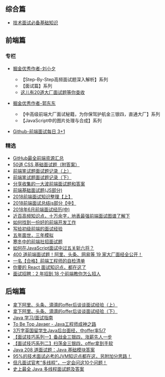 ## 综合篇

* [技术面试必备基础知识](https://github.com/CyC2018/CS-Notes)

## 前端篇

### 专栏

* [掘金优秀作者-刘小夕](https://juejin.im/user/5c6256596fb9a049bd42c770/posts)

    * 【Step-By-Step高频面试题深入解析】系列
    * 【面试篇】系列
    * [这儿有20道大厂面试题等你查收](https://juejin.im/post/5d124a12f265da1b9163a28d)

* [掘金优秀作者-郭东东](https://juejin.im/user/57726622165abd005492ee87/posts)

    * 【中高级前端大厂面试秘籍，为你保驾护航金三银四，直通大厂】系列
    * 【JavaScript中的图片处理与合成】系列

* [Github-前端面试每日 3+1<fe-interview>](https://github.com/haizlin/fe-interview)

### 精选

* [GitHub最全前端资源汇总](https://helloqingfeng.github.io/front-end-index/index.html)
* [50道 CSS 基础面试题（附答案）](https://juejin.im/entry/5ad2d3bff265da237a4d75dd)
* [前端笔试题面试题记录（上）](https://juejin.im/post/5aad40e4f265da237f1e12ed)
* [前端笔试题面试题记录（下）](https://juejin.im/post/5ac984646fb9a028c8131e11)
* [分享收集的一大波前端面试题和答案](https://juejin.im/entry/5a9d0f05f265da239b40eb7c)
* [前端基础面试题(JS部分)](https://juejin.im/entry/598c003c6fb9a03c367d054e)
* [2018前端面试知识整理【上】](https://juejin.im/post/5b2a6d7be51d4558ae19d22c)
* [2018前端面试总结js部分【中】](https://juejin.im/post/5b2f4eb9e51d4558cc35c289)
* [2018年6月前端面试经历(中)](https://juejin.im/post/5b3b70ea6fb9a04fe91a5039)
* [近百高频知识点，十万余字，地表最强前端面试图谱了解下](https://yuchengkai.cn/docs/zh/frontend/)
* [如何找到一份好的前端开发工作](https://mp.weixin.qq.com/s/Cs3BZEBZEV79hP7qFujOWg)
* [写给初级前端的面试经验](https://mp.weixin.qq.com/s/UD0cuGhJnPzgHkwWlNTzQQ)
* [五年面世，三年模拟](https://juejin.im/post/5ca0425e51882567ce181037)
* [寒冬中的前端社招面试题](https://juejin.im/post/5c8f30606fb9a070ef60996d)
* [如何在JavaScript面试中过五关斩六将？](https://mp.weixin.qq.com/s/hon5mR--sXxaE-TbDOlEHw)
* [400 道前端面试题！阿里、头条、网易等 19 家大厂面经全公开！](https://mp.weixin.qq.com/s/iXg1Sadz2yQ-rWQfstVW7g)
* [一名【合格】前端工程师的自检清单](https://juejin.im/post/5cc1da82f265da036023b628)
* [你要的 React 面试知识点，都在这了](https://juejin.im/post/5cf0733de51d4510803ce34e)
* [面试招聘：2 年招到 18 个前端教你怎么招人](https://juejin.im/post/5d6f54e9f265da03f66ddf65)

## 后端篇
* [拿下阿里、头条、滴滴的offer后谈谈面试经验（上）](https://mp.weixin.qq.com/s/UNNPuH9aMO0Pw4rY9rhX3Q)
* [拿下阿里、头条、滴滴的offer后谈谈面试经验（下）](https://mp.weixin.qq.com/s/KtB1mpiZQMRhYyYiz5Xcsw)
* [Java 学习/面试指南](https://github.com/Snailclimb/JavaGuide)
* [To Be Top Javaer - Java工程师成神之路](https://github.com/hollischuang/toBeTopJavaer)
* [3万字英国留学生Java后台面经，中offer率5/7](https://www.nowcoder.com/discuss/149285)
* [【面试技巧系列一】备战金三银四，涨薪先人一步](https://www.imooc.com/article/279293(含通用、Java、前端、数据结构和算法))
* [【面试技巧系列二】扫荡金三银四，offer拿到手软](https://www.imooc.com/article/281607(含Python、PHP、安卓、iOS))
* [Java 208 道面试题：Java 基础模块答案](https://www.imooc.com/article/281496)
* [95%的技术面试必考的JVM知识点都在这，另附加分思路！](https://mp.weixin.qq.com/s/4CE3VS7NZAUf8nBWF8T14w)
* [但凡面试官考“多线程”，一定会问这10个问题！](https://mp.weixin.qq.com/s/9MbZG1qPm54hPpj4n1RwEw)
* [史上最全 Java 多线程面试题及答案](https://mp.weixin.qq.com/s/0CI9od4DIxRrmOGFJw0SuQ)